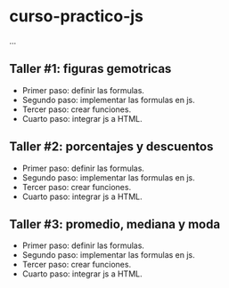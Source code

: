 # curso-practico-js

...

## Taller #1: figuras gemotricas

- Primer paso: definir las formulas.
- Segundo paso: implementar las formulas en js.
- Tercer paso: crear funciones.
- Cuarto paso: integrar js a HTML.

## Taller #2: porcentajes y descuentos

- Primer paso: definir las formulas.
- Segundo paso: implementar las formulas en js.
- Tercer paso: crear funciones.
- Cuarto paso: integrar js a HTML.

## Taller #3: promedio, mediana y moda

- Primer paso: definir las formulas.
- Segundo paso: implementar las formulas en js.
- Tercer paso: crear funciones.
- Cuarto paso: integrar js a HTML.